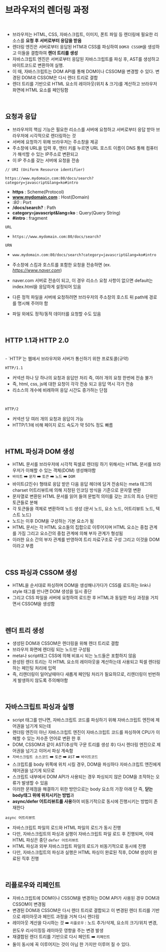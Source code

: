 # 브라우저의 렌더링 과정
<br>

- 브라우저는 HTML, CSS, 자바스크립트, 이미지, 폰트 파일 등 렌더링에 필요한 리소스를 **요청 후 서버로부터 응답을 받음**
- 렌더링 엔진은 서버로부터 응답된 HTM과 CSS를 파싱하여 `DOM과 CSSOM`을 생성하고 이들을 결합하여 **렌더 트리를 생성**
- 자바스크립트 엔진은 서버로부터 응답된 자바스크립트를 파싱 후, AST를 생성하고 바이트코드로 변환하여 실행.
- 이 때, 자바스크립트는 DOM API를 통해 DOM이나 CSSOM을 변경할 수 있다. 변경된 DOM과 CSSOM은 다시 렌더 트리로 결합
- 렌더 트리를 기반으로 HTML 요소의 레이아웃(위치 & 크기)를 계산하고 브라우저 화면에 HTML 요소를 페인팅함

<br>

## 요청과 응답
- 브라우저의 핵심 기능은 필요한 리소스를 서버에 요청하고 서버로부터 응답 받아 브라우저에 시각적으로 렌더링하는 것
- 서버에 요청하기 위해 브라우저는 주소창을 제공
- 주소창에 URL을 입력 후, 엔터 키를 누르면 URL 호스트 이름이 DNS 통해 컴퓨터가 해석할 수 있는 IP주소로 변환되고
- 이 IP 주소를 갖는 서버에 요청을 전송

```
// URI (Uniform Resource identifier)

https://www.mydomain.com:80/docs/search?category=javascript&lang=ko#intro
```
- **https** : Scheme(Protocol)
- **www.mydomain.com** : Host(Domain)
- *:80* : Port
- **/docs/search?** : Path
- **category=javascript&lang=ko** : Query(Query String)
- **#intro** : fragment

`URL`
- `https://www.mydomain.com:80/docs/search?`

`URN`
- `www.mydomain.com:80/docs/search?category=javascript&lang=ko#intro`

- 주소창에 스킴과 호스트를 포함한 요청을 전송하면 (ex. *https://www.naver.com*)
- naver.com 서버로 전송이 되고, 이 경우 리소스 요청 사항이 없으면 default는 index.html을 응답하게 설정되어 있음
- 다른 정적 파일을 서버에 요청하려면 브라우저의 주소창의 호스트 뒤 path에 경로를 명시해 주어야 함
- 파일 외에도 정적/동적 데이터를 요청할 수도 있음

<br>

## HTTP 1.1과 HTTP 2.0
<br>
- `HTTP`는 웹에서 브라우저와 서버가 통신하기 위한 프로토콜(규약)

<br>

`HTTP/1.1`
- 커넥션 하나 당 하나의 요청과 응답만 처리 즉, 여러 개의 요청 한번에 전송 불가
- 즉, html, css, js에 대한 요청이 각각 전송 되고 응답 역시 각가 전송
- 리소스의 개수에 비례하여 응답 시간도 증가하는 단점
<br>

`HTTP/2`
- 커넥션 당 여러 개의 요청과 응답이 가능
- HTTP/1.1에 비해 페이지 로드 속도가 약 50% 정도 빠름

<br>

## HTML 파싱과 DOM 생성
- HTML 문서를 브라우저에 시각적 픽셀로 렌더링 하기 위해서는 HTML 문서를 브라우저가 이해할 수 있는 객체(DOM) 생성해야함
- `바이트` ➡️ `문자` ➡️ `토큰` ➡️ `노드` ➡️ `DOM`
- 바이트(2진수) 형태로 응답 받은 다음 응답 헤더에 담겨 전송되는 meta 태그의 charset 어트리뷰트에 의해 지정된 인코딩 방식을 기준으로 문자열 변환 
- 문자열로 변환된 HTML 문서를 읽어 들여 문법적 의미를 갖는 코드의 최소 단위인 토큰들로 분해
- 각 토큰들을 객체로 변환하여 노드 생성 (문서 노드, 요소 노드, 어트리뷰트 노드, 텍스트 노드)
- 노드는 이후 DOM을 구성하는 기본 요소가 됨
- HTML 문서는 각 HTML 요소들의 집합으로 이루어지며 HTML 요소는 중첩 관계를 가짐 그리고 요소간의 중첩 관계에 의해 부자 관계가 형성됨
- 이러한 요소 간의 부자 관계를 반영하여 트리 자료구조로 구성 그리고 이것을 DOM이라고 부름

<br>

## CSS 파싱과 CSSOM 생성
- HTML을 순서대로 파싱하며 DOM을 생성해나가다가 CSS를 로드하는 link나 style 태그를 만나면 DOM 생성을 일시 중단
- 그리고 CSS 파일을 서버에 요청하여 로드한 후 HTML과 동일한 파싱 과정을 거치면서 CSSOM을 생성함

<br>

## 렌더 트리 생성
- 생성된 DOM과 CSSOM은 렌더링을 위해 렌더 트리로 결합
- 브라우저 화면에 렌더링 되는 노드만 구성됨
- meta나 script태그 CSS에 의해 비표시 되는 노드들은 포함하지 않음
- 완성된 렌더 트리는 각 HTML 요소의 레이아웃을 계산하는데 사용되고 픽셀 렌더링하는 페인팅 처리에 입력
- 즉, 리렌더링이 일어날때마다 새롭게 페인팅 처리가 필요하므로, 리렌더링이 빈번하게 발생하지 않도록 주의해야함

<br>

## 자바스크립트 파싱과 실행
- script 태그를 만나면, 자바스크립트 코드를 파싱하기 위해 자바스크립트 엔진에 제어권을 넘기게 되는데
- 렌더링 엔진이 아닌 자바스크립트 엔진이 자바스크립트 코드를 파싱하여 CPU가 이해할 수 있는 저수준 언어로 변환 한 후
- DOM, CSSOM과 같이 AST(추상적 구문 트리를 생성 후) 다시 렌더링 엔진으로 제어권을 넘기고 이어서 파싱 계속함
- `자바스크립트 소스코드` ➡️ `토큰` ➡️ `AST` ➡️ `바이트코드`
- 스크립트를 body 위쪽에 위치 시킬 경우, DOM을 파싱하다 자바스크립트 엔진에게 제어권을 넘기게 되므로
- 스크립트 내부에서 DOM API가 사용되는 경우 파싱되지 않은 DOM을 조작하는 오류가 발생할 수 있음
- 이러한 문제점을 해결하기 위한 방안으로는 body 요소의 가장 아래 단 즉, **닫는 body태그 위에 위치시키는 방법**과
- **async/defer 어트리뷰트를 사용**하여 비동기적으로 동시에 진행시키는 방법이 존재한다 

`async 어트리뷰트`
- 자바스크립트 파일의 로드와 HTML 파일의 로드가 동시 진행
- 다만, 자바스크립트의 파싱과 실행이 자바스크립트 파일 로드 후 진행되며, 이때 HTML 파싱은 중단
`defer 어트리뷰트`
- HTML 파싱과 외부 자바스크립트 파일의 로드가 비동기적으로 동시에 진행
- 다만, 자바스크립트의 파싱과 실행은 HTML 파싱이 완료된 직후, DOM 생성이 완료된 직후 진행

<br>

## 리플로우와 리페인트
- 자바스크립트에 DOM이나 CSSOM을 변경하는 DOM API가 사용된 경우 DOM과 CSSOM이 변경됨
- 변경된 DOM과 CSSOM은 다시 렌더 트리로 결합되고 이 변경된 렌더 트리를 기반으로 레이아웃과 페인트 과정을 거쳐 다시 렌더링
- 레이아웃 계산을 다시하는 것 ➡️ `리플로우` : 노드 추가/삭제, 요소의 크기/위치 변경, 윈도우 리사이징등 레이아웃 영향을 주는 변경 발생
- 재결합된 렌더 트리를 기반으로 다시 페인트 ➡️ `리페인트`
- 둘이 동시에 꼭 이루어지는 것이 아님 한 가지만 이루어 질 수 있다.

<br>

